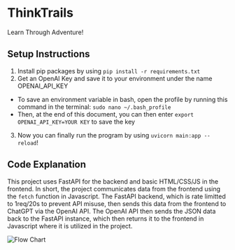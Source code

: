 # ThinkTrails
Learn Through Adventure!

## Setup Instructions
1. Install pip packages by using `pip install -r requirements.txt`
2. Get an OpenAI Key and save it to your environment under the name OPENAI_API_KEY
- To save an environment variable in bash, open the profile by running this command in the terminal: `sudo nano ~/.bash_profile`
- Then, at the end of this document, you can then enter `export OPENAI_API_KEY=YOUR KEY` to save the key
3. Now you can finally run the program by using `uvicorn main:app --reload`!

## Code Explanation
This project uses FastAPI for the backend and basic HTML/CSS/JS in the frontend. In short, the project communicates data from the frontend using the `fetch` function in Javascript. The FastAPI backend, which is rate limitted to 1req/20s to prevent API misuse, then sends this data from the frontend to ChatGPT via the OpenAI API. The OpenAI API then sends the JSON data back to the FastAPI instance, which then returns it to the frontend in Javascript where it is utilized in the project.

![Flow Chart](https://github.com/user-attachments/assets/5ccd17a9-284d-4b83-989d-1f73b14a8a25)
